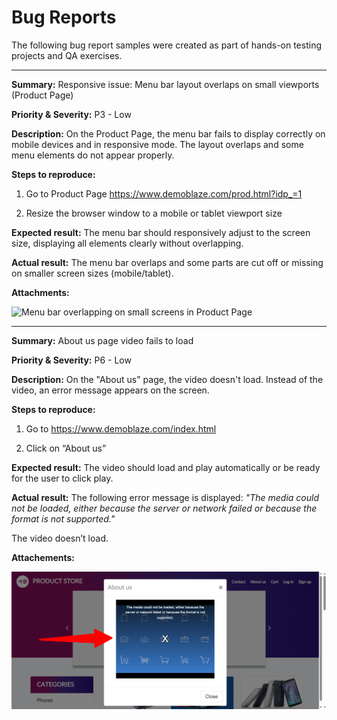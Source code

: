 # Bug Reports

The following bug report samples were created as part of hands-on testing projects and QA exercises.

---

**Summary:**
Responsive issue: Menu bar layout overlaps on small viewports (Product Page) 

**Priority & Severity:**
P3 - Low

**Description:**
On the Product Page, the menu bar fails to display correctly on mobile devices and in responsive mode. The layout overlaps and some menu elements do not appear properly.

**Steps to reproduce:**

1. Go to Product Page https://www.demoblaze.com/prod.html?idp_=1 

2. Resize the browser window to a mobile or tablet viewport size

**Expected result:**
The menu bar should responsively adjust to the screen size, displaying all elements clearly without overlapping.

**Actual result:**
The menu bar overlaps and some parts are cut off or missing on smaller screen sizes (mobile/tablet). 

**Attachments:**

![Menu bar overlapping on small screens in Product Page](./screenshots/)


---

**Summary:** 
About us page video fails to load

**Priority & Severity:**
P6 - Low

**Description:**
On the "About us" page, the video doesn't load. Instead of the video, an error message appears on the screen.

**Steps to reproduce:**

1. Go to https://www.demoblaze.com/index.html 

2. Click on “About us”

**Expected result:**
The video should load and play automatically or be ready for the user to click play.

**Actual result:**
The following error message is displayed:
*"The media could not be loaded, either because the server or network failed or because the format is not supported."*

The video doesn’t load. 

**Attachements:**

![Video fails to load on About Us page](./screenshots/about-us-video-fails-to-load.png)


